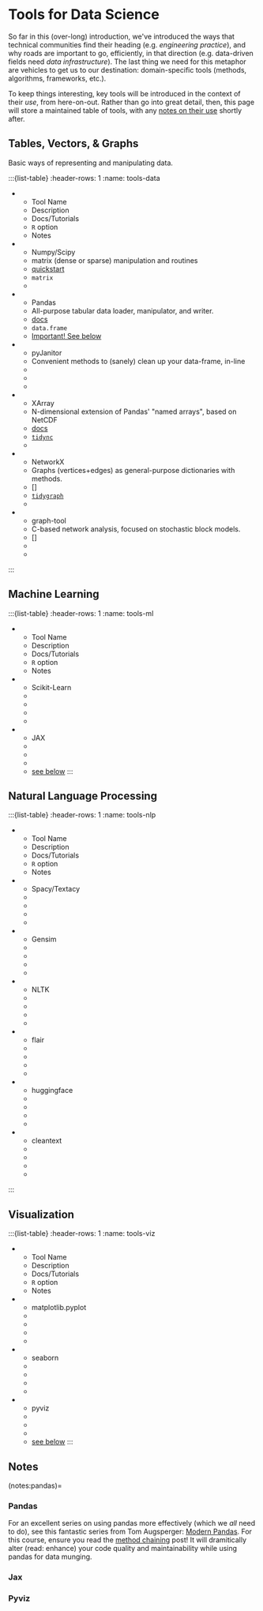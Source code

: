 # Tools for Data Science

So far in this (over-long) introduction, we've introduced the ways that technical communities find their heading (e.g. _engineering practice_), and why roads are important to go, efficiently, in that direction (e.g. data-driven fields need _data infrastructure_). 
The last thing we need for this metaphor are vehicles to get us to our destination: domain-specific tools (methods, algorithms, frameworks, etc.). 

To keep things interesting, key tools will be introduced in the context of their _use_, from here-on-out. 
Rather than go into great detail, then, this page will store a maintained table of tools, with any [notes on their use]() shortly after.  

## Tables, Vectors, & Graphs
Basic ways of representing and manipulating data. 

:::{list-table}
:header-rows: 1
:name: tools-data

* - Tool Name
  - Description
  - Docs/Tutorials
  - `R` option
  - Notes
* - Numpy/Scipy
  - matrix (dense or sparse) manipulation and routines
  - [quickstart](https://numpy.org/doc/stable/user/quickstart.html) 
  - `matrix`
  - 
* - Pandas
  - All-purpose tabular data loader, manipulator, and writer. 
  - [docs]()
  - `data.frame`
  - [Important! See below](notes:pandas)
* - pyJanitor
  - Convenient methods to (sanely) clean up your data-frame, in-line
  - 
  - 
  - 
* - XArray
  - N-dimensional extension of Pandas' "named arrays", based on NetCDF 
  - [docs](https://xarray.pydata.org/en/stable/index.html)
  - [`tidync`](https://docs.ropensci.org/tidync/)
  - 
* - NetworkX
  - Graphs (vertices+edges) as general-purpose dictionaries with methods. 
  - []
  - [`tidygraph`]()
  - 
* - graph-tool
  - C-based network analysis, focused on stochastic block models. 
  - []
  - 
  - 
:::

## Machine Learning
:::{list-table}
:header-rows: 1
:name: tools-ml

* - Tool Name
  - Description
  - Docs/Tutorials
  - `R` option
  - Notes
* - Scikit-Learn
  - 
  - 
  - 
  - 
* - JAX
  - 
  - 
  - 
  - [see below]()
:::


## Natural Language Processing
:::{list-table}
:header-rows: 1
:name: tools-nlp

* - Tool Name
  - Description
  - Docs/Tutorials
  - `R` option
  - Notes
* - Spacy/Textacy
  - 
  - 
  - 
  - 
* - Gensim
  - 
  - 
  - 
  - 
* - NLTK
  - 
  - 
  - 
  - 
* - flair
  - 
  - 
  - 
  - 
* - huggingface
  - 
  - 
  - 
  - 
* - cleantext
  - 
  - 
  - 
  - 
  
:::


## Visualization
:::{list-table}
:header-rows: 1
:name: tools-viz

* - Tool Name
  - Description
  - Docs/Tutorials
  - `R` option
  - Notes
* - matplotlib.pyplot
  - 
  - 
  - 
  - 
* - seaborn
  - 
  - 
  - 
  - 
* - pyviz
  - 
  - 
  - 
  - [see below]()
:::



## Notes

(notes:pandas)=
### Pandas
For an excellent series on using pandas more effectively (which we _all_ need to do), see this fantastic series from Tom Augsperger: [Modern Pandas](https://tomaugspurger.github.io/modern-1-intro). 
For this course, ensure you read the [method chaining](https://tomaugspurger.github.io/method-chaining.html) post! 
It will dramitically alter (read: enhance) your code quality and maintainability while using pandas for data munging. 

### Jax

### Pyviz

